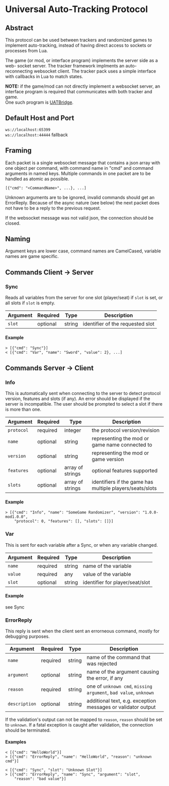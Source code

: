 # Universal Auto-Tracking Protocol

## Abstract

This protocol can be used between trackers and randomized games to implement
auto-tracking, instead of having direct access to sockets or processes from Lua.

The game (or mod, or interface program) implements the server side as a web-
socket server.
The tracker framework implments an auto-reconnecting websocket client.
The tracker pack uses a simple interface with callbacks in Lua to match states.

**NOTE:** if the game/mod can not directly implement a websocket server, an
interface program is required that communicates with both tracker and game.\
One such program is [UATBridge](https://github.com/black-sliver/UATBridge).


## Default Host and Port

`ws://localhost:65399`\
`ws://localhost:44444` fallback


## Framing

Each packet is a single websocket message that contains a json array with one
object per command, with command name in "cmd" and command arguments in named keys.
Multiple commands in one packet are to be handled as atomic as possible.

`[{"cmd": "<CommandName>", ...}, ...]`

Unknown arguments are to be ignored, invalid commands should get an ErrorReply.
Because of the async nature (see below) the next packet does not have to be a
reply to the previous request.

If the websocket message was not valid json, the connection should be closed.


## Naming

Argument keys are lower case, command names are CamelCased, variable names are
game specific.


## Commands Client -> Server

### Sync
Reads all variables from the server for one slot (player/seat) if `slot` is set,
or all slots if `slot` is empty.

Argument  | Required | Type             | Description
--------- | -------- | ---------------- | ----------- 
`slot`    | optional | string           | identifier of the requested slot

#### Example
```
> [{"cmd": "Sync"}]
< [{"cmd": "Var", "name": "Sword", "value": 2}, ...]
```


## Commands Server -> Client

### Info
This is automatically sent when connecting to the server to detect protocol
version, features and slots (if any). An error should be displayed if the server
is incompatible. The user should be prompted to select a slot if there is more
than one.

Argument  | Required | Type             | Description
--------- | -------- | ---------------- | ----------- 
`protocol`| required | integer          | the protocol version/revision
`name`    | optional | string           | representing the mod or game name connected to
`version` | optional | string           | representing the mod or game version
`features`| optional | array of strings | optional features supported
`slots`   | optional | array of strings | identifiers if the game has multiple players/seats/slots

#### Example
```
> [{"cmd": "Info", "name": "SomeGame Randomizer", "version": "1.0.0-mod1.0.0",
    "protocol": 0, "features": [], "slots": []}]
```

### Var
This is sent for each variable after a Sync, or when any variable changed.

Argument  | Required | Type             | Description
--------- | -------- | ---------------- | ----------- 
`name`    | required | string           | name of the variable
`value`   | required | any              | value of the variable
`slot`    | optional | string           | identifier for player/seat/slot

#### Example
see Sync

### ErrorReply
This reply is sent when the client sent an errorneous command,
mostly for debugging purposes.

Argument     | Required | Type             | Description
------------ | -------- | ---------------- | ----------- 
`name`       | required | string           | name of the command that was rejected
`argument`   | optional | string           | name of the argument causing the error, if any
`reason`     | required | string           | one of `unknown cmd`, `missing argument`, `bad value`, `unknown`
`description`| optional | string           | additional text, e.g. exception messages or validator output

If the validation's output can not be mapped to `reason`, `reason` should be
set to `unknown`.
If a fatal exception is caught after validation, the connection should be
terminated.

#### Examples
```
< [{"cmd": "HelloWorld"}]
> [{"cmd": "ErrorReply", "name": "HelloWorld", "reason": "unknown cmd"}]
```
```
< [{"cmd": "Sync", "slot": "Unknown Slot"}]
> [{"cmd": "ErrorReply", "name": "Sync", "argument": "slot",
    "reason": "bad value"}]
```
